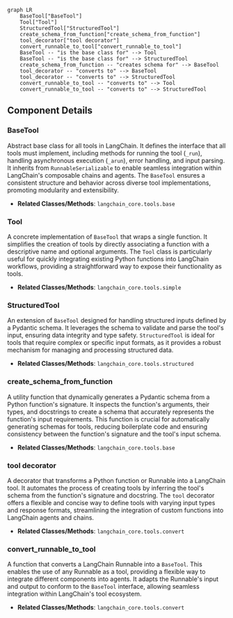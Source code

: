 ```mermaid
graph LR
    BaseTool["BaseTool"]
    Tool["Tool"]
    StructuredTool["StructuredTool"]
    create_schema_from_function["create_schema_from_function"]
    tool_decorator["tool decorator"]
    convert_runnable_to_tool["convert_runnable_to_tool"]
    BaseTool -- "is the base class for" --> Tool
    BaseTool -- "is the base class for" --> StructuredTool
    create_schema_from_function -- "creates schema for" --> BaseTool
    tool_decorator -- "converts to" --> BaseTool
    tool_decorator -- "converts to" --> StructuredTool
    convert_runnable_to_tool -- "converts to" --> Tool
    convert_runnable_to_tool -- "converts to" --> StructuredTool
```

## Component Details

### BaseTool
Abstract base class for all tools in LangChain. It defines the interface that all tools must implement, including methods for running the tool (`_run`), handling asynchronous execution (`_arun`), error handling, and input parsing. It inherits from `RunnableSerializable` to enable seamless integration within LangChain's composable chains and agents. The `BaseTool` ensures a consistent structure and behavior across diverse tool implementations, promoting modularity and extensibility.
- **Related Classes/Methods**: `langchain_core.tools.base`

### Tool
A concrete implementation of `BaseTool` that wraps a single function. It simplifies the creation of tools by directly associating a function with a descriptive name and optional arguments. The `Tool` class is particularly useful for quickly integrating existing Python functions into LangChain workflows, providing a straightforward way to expose their functionality as tools.
- **Related Classes/Methods**: `langchain_core.tools.simple`

### StructuredTool
An extension of `BaseTool` designed for handling structured inputs defined by a Pydantic schema. It leverages the schema to validate and parse the tool's input, ensuring data integrity and type safety. `StructuredTool` is ideal for tools that require complex or specific input formats, as it provides a robust mechanism for managing and processing structured data.
- **Related Classes/Methods**: `langchain_core.tools.structured`

### create_schema_from_function
A utility function that dynamically generates a Pydantic schema from a Python function's signature. It inspects the function's arguments, their types, and docstrings to create a schema that accurately represents the function's input requirements. This function is crucial for automatically generating schemas for tools, reducing boilerplate code and ensuring consistency between the function's signature and the tool's input schema.
- **Related Classes/Methods**: `langchain_core.tools.base`

### tool decorator
A decorator that transforms a Python function or Runnable into a LangChain tool. It automates the process of creating tools by inferring the tool's schema from the function's signature and docstring. The `tool` decorator offers a flexible and concise way to define tools with varying input types and response formats, streamlining the integration of custom functions into LangChain agents and chains.
- **Related Classes/Methods**: `langchain_core.tools.convert`

### convert_runnable_to_tool
A function that converts a LangChain Runnable into a `BaseTool`. This enables the use of any Runnable as a tool, providing a flexible way to integrate different components into agents. It adapts the Runnable's input and output to conform to the `BaseTool` interface, allowing seamless integration within LangChain's tool ecosystem.
- **Related Classes/Methods**: `langchain_core.tools.convert`
